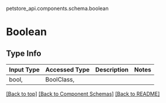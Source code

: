 petstore_api.components.schema.boolean
# Boolean

## Type Info
Input Type | Accessed Type | Description | Notes
------------ | ------------- | ------------- | -------------
bool,  | BoolClass,  |  |

[[Back to top]](#top) [[Back to Component Schemas]](../../../README.md#Component-Schemas) [[Back to README]](../../../README.md)
